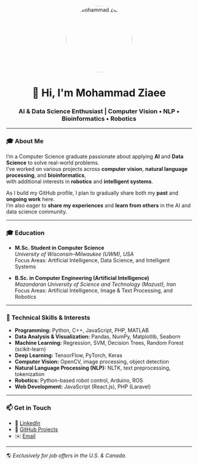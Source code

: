 <!-- Profile README for Mohammad Ziaee -->

<!-- To display your photo, replace the link below with your image URL -->
<p align="center">
  <img src="https://avatars.githubusercontent.com/u/0000000?v=4" alt="Mohammad Ziaee" width="180" style="border-radius:50%;">
</p>

<h1 align="center">👋 Hi, I'm Mohammad Ziaee</h1>
<h3 align="center">AI & Data Science Enthusiast | Computer Vision • NLP • Bioinformatics • Robotics</h3>

---

### 🎓 **About Me**
I’m a Computer Science graduate passionate about applying **AI** and **Data Science** to solve real-world problems.  
I’ve worked on various projects across **computer vision**, **natural language processing**, and **bioinformatics**,  
with additional interests in **robotics** and **intelligent systems**.  

As I build my GitHub profile, I plan to gradually share both my **past** and **ongoing work** here.  
I’m also eager to **share my experiences** and **learn from others** in the AI and data science community.

---

### 🎓 **Education**

- **M.Sc. Student in Computer Science**  
  *University of Wisconsin–Milwaukee (UWM), USA*  
  Focus Areas: Artificial Intelligence, Data Science, and Intelligent Systems  

- **B.Sc. in Computer Engineering (Artificial Intelligence)**  
  *Mazandaran University of Science and Technology (Mazust), Iran*  
  Focus Areas: Artificial Intelligence, Image & Text Processing, and Robotics

---

### 🚀 **Technical Skills & Interests**

- **Programming:** Python, C++, JavaScript, PHP, MATLAB  
- **Data Analysis & Visualization:** Pandas, NumPy, Matplotlib, Seaborn  
- **Machine Learning:** Regression, SVM, Decision Trees, Random Forest (scikit-learn)  
- **Deep Learning:** TensorFlow, PyTorch, Keras  
- **Computer Vision:** OpenCV, image processing, object detection  
- **Natural Language Processing (NLP):** NLTK, text preprocessing, tokenization  
- **Robotics:** Python-based robot control, Arduino, ROS  
- **Web Development:** JavaScript (React.js), PHP (Laravel)

---

### 📫 **Get in Touch**

- 💼 [LinkedIn](https://www.linkedin.com/in/mohammad-ziaee)  
- 🧠 [GitHub Projects](https://github.com/ziaee-mohammad)  
- ✉️ [Email](mailto:moha2012zia@gmail.com)

---

🌎 *Exclusively for job offers in the U.S. & Canada.*
